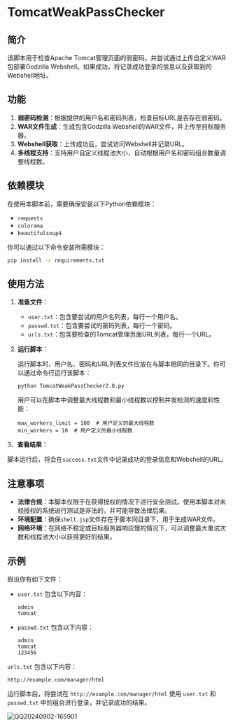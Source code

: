 # TomcatWeakPassChecker

## 简介

该脚本用于检查Apache Tomcat管理页面的弱密码，并尝试通过上传自定义WAR包部署Godzilla Webshell。如果成功，将记录成功登录的信息以及获取到的Webshell地址。

## 功能

1. **弱密码检测**：根据提供的用户名和密码列表，检查目标URL是否存在弱密码。
2. **WAR文件生成**：生成包含Godzilla Webshell的WAR文件，并上传至目标服务器。
3. **Webshell获取**：上传成功后，尝试访问Webshell并记录URL。
4. **多线程支持**：支持用户自定义线程池大小，自动根据用户名和密码组合数量调整线程数。

## 依赖模块

在使用本脚本前，需要确保安装以下Python依赖模块：

- `requests`
- `colorama`
- `beautifulsoup4`

你可以通过以下命令安装所需模块：

```bash
pip install -r requirements.txt
```

## 使用方法

1. **准备文件**：

   - `user.txt`：包含要尝试的用户名列表，每行一个用户名。
   - `passwd.txt`：包含要尝试的密码列表，每行一个密码。
   - `urls.txt`：包含要检查的Tomcat管理页面URL列表，每行一个URL。

2. **运行脚本**：

   运行脚本时，用户名、密码和URL列表文件应放在与脚本相同的目录下。你可以通过命令行运行该脚本：

   ```
   python TomcatWeakPassChecker2.0.py
   ```

   用户可以在脚本中调整最大线程数和最小线程数以控制并发检测的速度和性能：

   ```
   max_workers_limit = 100  # 用户定义的最大线程数
   min_workers = 10  # 用户定义的最小线程数
   ```

3、**查看结果**：

脚本运行后，将会在`success.txt`文件中记录成功的登录信息和Webshell的URL。

## 注意事项

- **法律合规**：本脚本仅限于在获得授权的情况下进行安全测试。使用本脚本对未经授权的系统进行测试是非法的，并可能导致法律后果。
- **环境配置**：确保`shell.jsp`文件存在于脚本同目录下，用于生成WAR文件。
- **网络环境**：在网络不稳定或目标服务器响应慢的情况下，可以调整最大重试次数和线程池大小以获得更好的结果。

## 示例

假设你有如下文件：

- `user.txt` 包含以下内容：

   ```
   admin
   tomcat
   ```

- `passwd.txt` 包含以下内容：

   ```
   admin
   tomcat
   123456
   ```

`urls.txt` 包含以下内容：

   ```
   http://example.com/manager/html
   ```

运行脚本后，将尝试在 `http://example.com/manager/html` 使用 `user.txt` 和 `passwd.txt` 中的组合进行登录，并记录成功的结果。

![QQ20240902-165901](https://github.com/user-attachments/assets/f920d41c-1427-489f-9b34-eb649160bd12)

